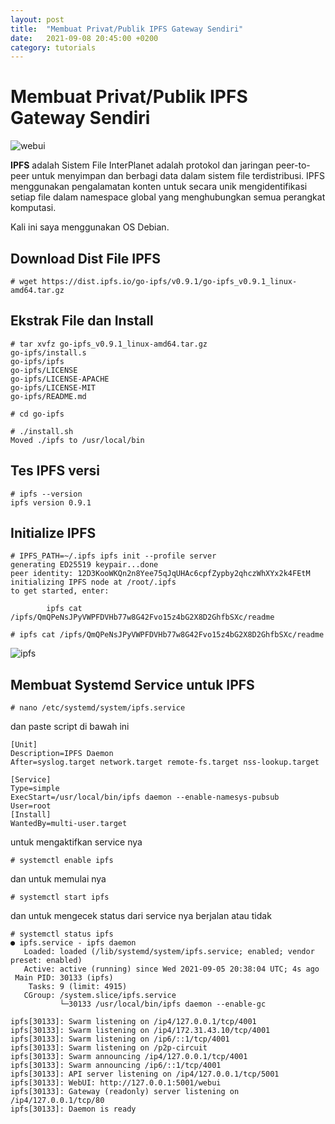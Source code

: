 ```yaml
---
layout: post
title:  "Membuat Privat/Publik IPFS Gateway Sendiri"
date:   2021-09-08 20:45:00 +0200
category: tutorials
---
```


# Membuat Privat/Publik IPFS Gateway Sendiri
![webui](https://files.catbox.moe/grxd4x.png)

**IPFS** adalah Sistem File InterPlanet adalah protokol dan jaringan peer-to-peer untuk menyimpan dan berbagi data dalam sistem file terdistribusi. IPFS menggunakan pengalamatan konten untuk secara unik mengidentifikasi setiap file dalam namespace global yang menghubungkan semua perangkat komputasi.

Kali ini saya menggunakan OS Debian.

## Download Dist File IPFS
```terminal
# wget https://dist.ipfs.io/go-ipfs/v0.9.1/go-ipfs_v0.9.1_linux-amd64.tar.gz
```
## Ekstrak File dan Install
```terminal
# tar xvfz go-ipfs_v0.9.1_linux-amd64.tar.gz
go-ipfs/install.s
go-ipfs/ipfs
go-ipfs/LICENSE
go-ipfs/LICENSE-APACHE
go-ipfs/LICENSE-MIT
go-ipfs/README.md
```
```terminal
# cd go-ipfs
```
```terminal
# ./install.sh
Moved ./ipfs to /usr/local/bin
```
## Tes IPFS versi
```terminal
# ipfs --version
ipfs version 0.9.1
```
## Initialize IPFS
```terminal
# IPFS_PATH=~/.ipfs ipfs init --profile server
generating ED25519 keypair...done
peer identity: 12D3KooWKQn2n8Yee75qJqUHAc6cpfZypby2qhczWhXYx2k4FEtM
initializing IPFS node at /root/.ipfs
to get started, enter:

        ipfs cat /ipfs/QmQPeNsJPyVWPFDVHb77w8G42Fvo15z4bG2X8D2GhfbSXc/readme
```
```terminal
# ipfs cat /ipfs/QmQPeNsJPyVWPFDVHb77w8G42Fvo15z4bG2X8D2GhfbSXc/readme
```
![ipfs](https://files.catbox.moe/ov0pl2.png)

## Membuat Systemd Service untuk IPFS
```terminal
# nano /etc/systemd/system/ipfs.service
```
dan paste script di bawah ini
```service
[Unit]
Description=IPFS Daemon
After=syslog.target network.target remote-fs.target nss-lookup.target

[Service]
Type=simple
ExecStart=/usr/local/bin/ipfs daemon --enable-namesys-pubsub
User=root
[Install]
WantedBy=multi-user.target
```
untuk mengaktifkan service nya
```terminal
# systemctl enable ipfs
```
dan untuk memulai nya
```terminal
# systemctl start ipfs
```
dan untuk mengecek status dari service nya berjalan atau tidak
```terminal
# systemctl status ipfs
● ipfs.service - ipfs daemon
   Loaded: loaded (/lib/systemd/system/ipfs.service; enabled; vendor preset: enabled)
   Active: active (running) since Wed 2021-09-05 20:38:04 UTC; 4s ago
 Main PID: 30133 (ipfs)
    Tasks: 9 (limit: 4915)
   CGroup: /system.slice/ipfs.service
           └─30133 /usr/local/bin/ipfs daemon --enable-gc

ipfs[30133]: Swarm listening on /ip4/127.0.0.1/tcp/4001
ipfs[30133]: Swarm listening on /ip4/172.31.43.10/tcp/4001
ipfs[30133]: Swarm listening on /ip6/::1/tcp/4001
ipfs[30133]: Swarm listening on /p2p-circuit
ipfs[30133]: Swarm announcing /ip4/127.0.0.1/tcp/4001
ipfs[30133]: Swarm announcing /ip6/::1/tcp/4001
ipfs[30133]: API server listening on /ip4/127.0.0.1/tcp/5001
ipfs[30133]: WebUI: http://127.0.0.1:5001/webui
ipfs[30133]: Gateway (readonly) server listening on /ip4/127.0.0.1/tcp/80
ipfs[30133]: Daemon is ready
```
